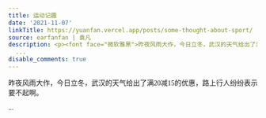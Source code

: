 ```yaml
---
title: 运动记趣
date: '2021-11-07'
linkTitle: https://yuanfan.vercel.app/posts/some-thought-about-sport/
source: earfanfan | 袁凡
description: <p><font face="微软雅黑">昨夜风雨大作，今日立冬，武汉的天气给出了满20减15的优惠，路上行人纷纷表示要不起啊。</p>
  ...
disable_comments: true
---
```

<p><font face="微软雅黑">昨夜风雨大作，今日立冬，武汉的天气给出了满20减15的优惠，路上行人纷纷表示要不起啊。</p> ...